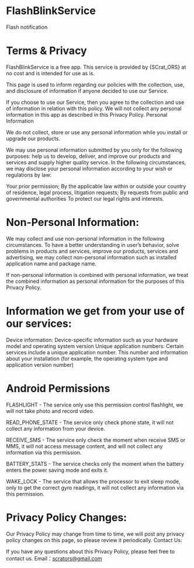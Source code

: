# FlashBlinkService
Flash notification


# Terms & Privacy

FlashBlinkService is a free app. This service is provided by {SCrat_ORS} at no cost and is intended for use as is.

This page is used to inform regarding our policies with the collection, use, and disclosure of information if anyone decided to use our Service.

If you choose to use our Service, then you agree to the collection and use of information in relation with this policy. We will not collect any personal information in this app as described in this Privacy Policy.
Personal Information

We do not collect, store or use any personal information while you install or upgrade our products.

We may use personal information submitted by you only for the following purposes: help us to develop, deliver, and improve our products and services and supply higher quality service. In the following circumstances, we may disclose your personal information according to your wish or regulations by law:

Your prior permission;
By the applicable law within or outside your country of residence, legal process, litigation requests;
By requests from public and governmental authorities
To protect our legal rights and interests.

# Non-Personal Information:

We may collect and use non-personal information in the following circumstances. To have a better understanding in user’s behavior, solve problems in products and services, improve our products, services and advertising, we may collect non-personal information such as installed application name and package name.

If non-personal information is combined with personal information, we treat the combined information as personal information for the purposes of this Privacy Policy.

# Information we get from your use of our services:

Device information: Device-specific information such as your hardware model and operating system version
Unique application numbers: Certain services include a unique application number. This number and information about your installation (for example, the operating system type and application version number)

# Android Permissions

FLASHLIGHT
    - The service only use this permission control flashlight, we will not take photo and record video.
    
READ_PHONE_STATE
    - The service only check phone state, it will not collect any information from your device.
    
RECEIVE_SMS
    - The service only check the moment when receive SMS or MMS, it will not access message content, and will not collect any information via this permission.
    
BATTERY_STATS
    - The service checks only the moment when the battery enters the power saving mode and exits it.
    
WAKE_LOCK
    - The service that allows the processor to exit sleep mode, only to get the correct gyro readings, it will not collect any information via this permission.

# Privacy Policy Changes:

Our Privacy Policy may change from time to time, we will post any privacy policy changes on this page, so please review it periodically.
Contact Us:

If you have any questions about this Privacy Policy, please feel free to contact us. Email：scrators@gmail.com
